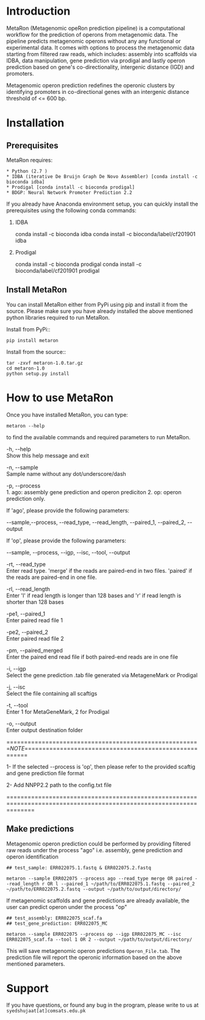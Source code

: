 Introduction
============
MetaRon (Metagenomic opeRon prediction pipeline) is a computational workflow for the prediction of operons from metagenomic data. The pipeline predicts metagenomic operons without any any functional or experimental data. It comes with options to process the metagenomic data starting from filtered raw reads, which includes: assembly into scaffolds via IDBA, data manipulation, gene prediction via prodigal and lastly operon prediction based on gene's co-directionality, intergenic distance (IGD) and promoters.

Metagenomic operon prediction redefines the operonic clusters by identifying promoters in co-directional genes with an intergenic distance threshold of <= 600 bp. 


Installation
============

Prerequisites
-------------
MetaRon requires:

	* Python (2.7 )
	* IDBA (iterative De Bruijn Graph De Novo Assembler) [conda install -c bioconda idba]
	* Prodigal [conda install -c bioconda prodigal]
	* BDGP: Neural Network Promoter Prediction 2.2

If you already have Anaconda environment setup, you can quickly install the prerequisites using the following conda commands:
1. IDBA
	
	conda install -c bioconda idba
	conda install -c bioconda/label/cf201901 idba
	
2. Prodigal
	
	conda install -c bioconda prodigal
	conda install -c bioconda/label/cf201901 prodigal
	


Install MetaRon
---------------
You can install MetaRon either from PyPi using pip and install it from the source. Please make sure you have already installed the above mentioned python libraries required to run MetaRon.

Install from PyPi::

	pip install metaron

Install from the source::
	
	tar -zxvf metaron-1.0.tar.gz
	cd metaron-1.0
	python setup.py install

	
How to use MetaRon
==================
Once you have installed MetaRon, you can type:

	metaron --help

to find the available commands and required parameters to run MetaRon. 


  -h,	--help            
	Show this help message and exit
  
  -n,	--sample            
	Sample name without any dot/underscore/dash
  
  -p,	--process            
	1. ago: assembly gene prediction and operon prediciton
        2. op: operon prediction only. 


If 'ago', please provide the following parameters:

--sample,--process, --read_type, --read_length, --paired_1, --paired_2, --output


If 'op', please provide the following parameters:

--sample, --process, --igp, --isc, --tool, --output 



  -rt,	--read_type            
	Enter read type. 'merge' if the reads are paired-end in two files. 'paired' if the reads are paired-end in one file.
  
  -rl,	--read_length            
	Enter 'l' if read length is longer than 128 bases and 'r' if read length is shorter than 128 bases
  
  -pe1,	--paired_1            
	Enter paired read file 1
  
  -pe2,	--paired_2            
	Enter paired read file 2
  
  -pm,	--paired_merged            
	Enter the paired end read file if both paired-end reads are in one file
  
  -i,	--igp            
	Select the gene prediction .tab file generated via MetageneMark or Prodigal
  
  -j,	--isc            
	Select the file containing all scaftigs
  
  -t,	--tool            
	Enter 1 for MetaGeneMark, 2 for Prodigal
  
  -o,	--output            
	Enter output destination folder
  
  
=======================================================*NOTE*=======================================================

1- If the selected --process is  'op', then please refer to the provided scaftig and gene prediction file format

2- Add NNPP2.2 path to the config.txt file
 
====================================================================================================================

Make predictions
------------------
Metagenomic operon prediction could be performed by providing filtered raw reads under the process "ago" i.e. assembly, gene prediction and operon identification

	## test_sample: ERR022075.1.fastq & ERR022075.2.fastq

	metaron --sample ERR022075 --process ago --read_type merge OR paired --read_length r OR l --paired_1 ~/path/to/ERR022075.1.fastq --paired_2 ~/path/to/ERR022075.2.fastq --output ~/path/to/output/directory/

If metagenomic scaffolds and gene predictions are already available, the user can predict operon under the process "op"

	## test_assembly: ERR022075_scaf.fa 
	## test_gene_prediction: ERR022075_MC

	metaron --sample ERR022075 --process op --igp ERR022075_MC --isc ERR022075_scaf.fa --tool 1 OR 2 --output ~/path/to/output/directory/

This will save metagenomic operon predictions ``Operon_File.tab``.  The prediction file will report the operonic information based on the above mentioned parameters. 


Support
========
If you have questions, or found any bug in the program, please write to us at ``syedshujaat[at]comsats.edu.pk``
